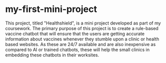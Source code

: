 # my-first-mini-project
This project, titled "Healthshield", is a mini project developed as part of my coursework.
The primary purpose of this project is to create a rule-based vaccine chatbot that will ensure that the
users are getting accurate information about vaccines whenever they stumble upon a clinic or health based websites.
As these are 24/7 available and are also inexpensive as compared to AI or trained chatbots, these will help the small clinics
in embedding these chatbots in their worksites.
